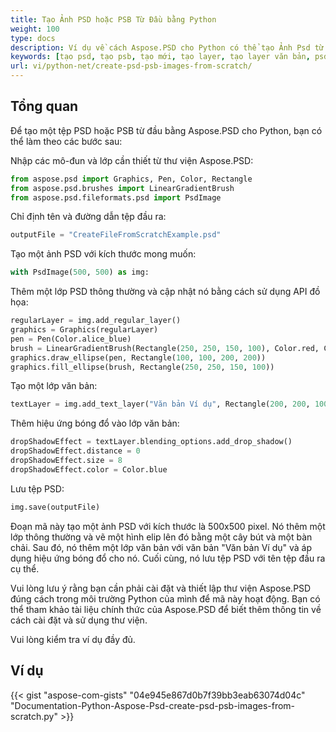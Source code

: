 ```yaml
---
title: Tạo Ảnh PSD hoặc PSB Từ Đầu bằng Python
weight: 100
type: docs
description: Ví dụ về cách Aspose.PSD cho Python có thể tạo Ảnh Psd từ đầu
keywords: [tạo psd, tạo psb, tạo mới, tạo layer, tạo layer văn bản, psd api, python, mã mẫu]
url: vi/python-net/create-psd-psb-images-from-scratch/
---
```


## **Tổng quan**
Để tạo một tệp PSD hoặc PSB từ đầu bằng Aspose.PSD cho Python, bạn có thể làm theo các bước sau:

Nhập các mô-đun và lớp cần thiết từ thư viện Aspose.PSD:
```python 
from aspose.psd import Graphics, Pen, Color, Rectangle
from aspose.psd.brushes import LinearGradientBrush
from aspose.psd.fileformats.psd import PsdImage
```

Chỉ định tên và đường dẫn tệp đầu ra:

```python 
outputFile = "CreateFileFromScratchExample.psd"
```

Tạo một ảnh PSD với kích thước mong muốn:

```python 
with PsdImage(500, 500) as img:
```

Thêm một lớp PSD thông thường và cập nhật nó bằng cách sử dụng API đồ họa:

```python 
regularLayer = img.add_regular_layer()
graphics = Graphics(regularLayer)
pen = Pen(Color.alice_blue)
brush = LinearGradientBrush(Rectangle(250, 250, 150, 100), Color.red, Color.aquamarine, 45)
graphics.draw_ellipse(pen, Rectangle(100, 100, 200, 200))
graphics.fill_ellipse(brush, Rectangle(250, 250, 150, 100))
```

Tạo một lớp văn bản:
```python 
textLayer = img.add_text_layer("Văn bản Ví dụ", Rectangle(200, 200, 100, 100))
```

Thêm hiệu ứng bóng đổ vào lớp văn bản:
```python 
dropShadowEffect = textLayer.blending_options.add_drop_shadow()
dropShadowEffect.distance = 0
dropShadowEffect.size = 8
dropShadowEffect.color = Color.blue
```

Lưu tệp PSD:
```python 
img.save(outputFile)
```

Đoạn mã này tạo một ảnh PSD với kích thước là 500x500 pixel. Nó thêm một lớp thông thường và vẽ một hình elip lên đó bằng một cây bút và một bàn chải. Sau đó, nó thêm một lớp văn bản với văn bản "Văn bản Ví dụ" và áp dụng hiệu ứng bóng đổ cho nó. Cuối cùng, nó lưu tệp PSD với tên tệp đầu ra cụ thể.

Vui lòng lưu ý rằng bạn cần phải cài đặt và thiết lập thư viện Aspose.PSD đúng cách trong môi trường Python của mình để mã này hoạt động. Bạn có thể tham khảo tài liệu chính thức của Aspose.PSD để biết thêm thông tin về cách cài đặt và sử dụng thư viện.

Vui lòng kiểm tra ví dụ đầy đủ.

## **Ví dụ**
{{< gist "aspose-com-gists" "04e945e867d0b7f39bb3eab63074d04c" "Documentation-Python-Aspose-Psd-create-psd-psb-images-from-scratch.py" >}}
